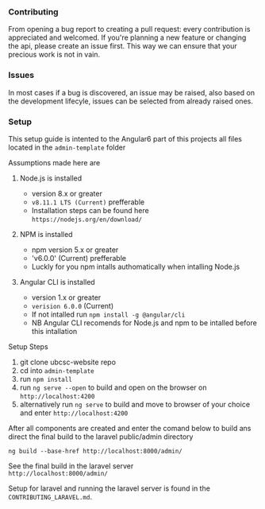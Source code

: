 ### Contributing

From opening a bug report to creating a pull request: every contribution is appreciated and welcomed.
If you're planning a new feature or changing the api, please create an issue first.
This way we can ensure that your precious work is not in vain.

### Issues

In most cases if a bug is discovered, an issue may be raised, also based on the development lifecyle, issues can be selected from already raised ones.

### Setup

This setup guide is intented to the Angular6 part of this projects all files located in the `admin-template` folder

Assumptions made here are 
1. Node.js is installed   
   - version 8.x or greater 
   - `v8.11.1 LTS (Current)` prefferable 
   - Installation steps can be found here `https://nodejs.org/en/download/`

2. NPM is  installed 
   - npm version 5.x or greater
   - 'v6.0.0' (Current) prefferable 
   - Luckly for you npm intalls authomatically when intalling Node.js

3. Angular CLI is installed 
   - version 1.x or greater
   - `verision 6.0.0` (Current)
   - If not intalled run `npm install -g @angular/cli`
   - NB Angular CLI recomends for Node.js and npm to be intalled before this intallation


Setup Steps
1. git clone ubcsc-website repo
2. cd into `admin-template`
3. run `npm install` 
4. run `ng serve --open` to build and open on the browser on `http://localhost:4200`
5. alternatively run `ng serve` to build and move to browser of your choice and enter `http://localhost:4200`

After all components are created and enter the comand below to build ans direct the final build to the laravel public/admin directory

`ng build --base-href http://localhost:8000/admin/`

See the final build in the laravel server  
`http://localhost:8000/admin/`

Setup for laravel and running the laravel server is found in the `CONTRIBUTING_LARAVEL.md`.
